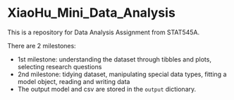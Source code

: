 # XiaoHu_Mini_Data_Analysis

This is a repository for Data Analysis Assignment from STAT545A. 

There are 2 milestones:
  * 1st milestone: understanding the dataset through tibbles and plots, selecting research questions
  * 2nd milestone: tidying dataset, manipulating special data types, fitting a model object, reading and writing data
  * The output model and csv are stored in the `output` dictionary.
